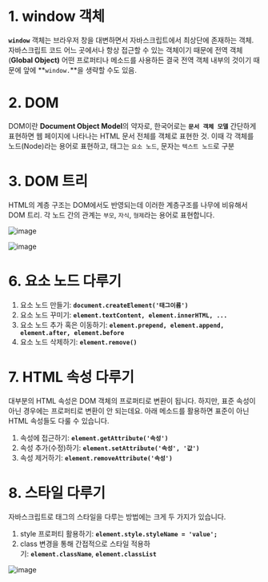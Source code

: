 # **1. window 객체**

**`window`** 객체는 브라우저 창을 대변하면서 자바스크립트에서 최상단에 존재하는 객체.
자바스크립트 코드 어느 곳에서나 항상 접근할 수 있는 객체이기 때문에 전역 객체(**Global Object)**
어떤 프로퍼티나 메소드를 사용하든 결국 전역 객체 내부의 것이기 때문에 앞에 **`window.`**을 생략할 수도 있음.

# **2. DOM**

DOM이란 **Document Object Model**의 약자로, 한국어로는 **`문서 객체 모델`**
간단하게 표현하면 웹 페이지에 나타나는 HTML 문서 전체를 객체로 표현한 것.
이때 각 객체를 노드(Node)라는 용어로 표현하고, 태그는 `요소 노드`, 문자는 `텍스트 노드`로 구분

# **3. DOM 트리**

HTML의 계층 구조는 DOM에서도 반영되는데 이러한 계층구조를 나무에 비유해서 DOM 트리.
각 노드 간의 관계는 `부모`, `자식`, `형제`라는 용어로 표현합니다.

![image](https://user-images.githubusercontent.com/108352215/180169299-225467b7-f12a-4094-9c0f-b13d5cb23b76.png)


![image](https://user-images.githubusercontent.com/108352215/180169325-dce6b35d-1163-443c-99e5-af3fc88ad148.png)


# **6. 요소 노드 다루기**

1. 요소 노드 만들기: **`document.createElement('태그이름')`**
2. 요소 노드 꾸미기: **`element.textContent, element.innerHTML, ...`**
3. 요소 노드 추가 혹은 이동하기: **`element.prepend, element.append, element.after, element.before`**
4. 요소 노드 삭제하기: **`element.remove()`**

# **7. HTML 속성 다루기**

대부분의 HTML 속성은 DOM 객체의 프로퍼티로 변환이 됩니다.
하지만, 표준 속성이 아닌 경우에는 프로퍼티로 변환이 안 되는데요. 아래 메소드를 활용하면 표준이 아닌 HTML 속성들도 다룰 수 있습니다.

1. 속성에 접근하기: **`element.getAttribute('속성')`**
2. 속성 추가(수정)하기: **`element.setAttribute('속성', '값')`**
3. 속성 제거하기: **`element.removeAttribute('속성')`**

# **8. 스타일 다루기**

자바스크립트로 태그의 스타일을 다루는 방법에는 크게 두 가지가 있습니다.

1. style 프로퍼티 활용하기: **`element.style.styleName = 'value';`**
2. class 변경을 통해 간접적으로 스타일 적용하기: **`element.className`**, **`element.classList`**

![image](https://user-images.githubusercontent.com/108352215/180169359-b3533e33-719c-41e5-a5ae-bf9aa4972e7d.png)



